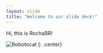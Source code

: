 ```yaml
---
layout: slide
title: "Welcome to our slide deck!"
---
```


Hi, this is RochaBR!

![Robotocat](https://octodex.github.com/images/Robotocat.png)
{: .center}
